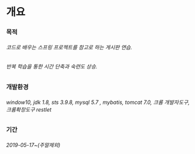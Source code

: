 #  개요

### 목적

###### 코드로 배우는 스프링 프로젝트를 참고로 하는 게시판 연습.
###### 반복 학습을 통한 시간 단축과 숙련도 상승.

### 개발환경

###### window10, jdk 1.8, sts 3.9.8, mysql 5.7 , mybatis, tomcat 7.0, 크롬 개발자도구, 크롬확장도구 restlet

### 기간 

###### 2019-05-17~(주말제외)
